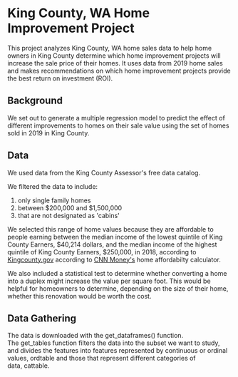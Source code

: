 # King County, WA Home Improvement Project

This project analyzes King County, WA home sales data to help home owners in King County determine which home improvement projects will increase the sale price of their homes. It uses data from 2019 home sales and makes recommendations on which home improvement projects provide the best return on investment (ROI).


## Background
We set out to generate a multiple regression model to predict the effect of different improvements to homes on their sale value using the set of homes sold in 2019 in King County.

## Data
We used data from the King County Assessor's free data catalog.

We filtered the data to include:
1. only single family homes
2. between \$200,000 and \$1,500,000
3. that are not designated as 'cabins'
  
We selected this range of home values because they are affordable to people earning between the median income of the lowest quintile of King County Earners, \$40,214 dollars, and the median income of the highest quintile of King County Earners, \$250,000, in 2018, according to [Kingcounty.gov](https://www.kingcounty.gov/independent/forecasting/King%20County%20Economic%20Indicators/Household%20Income/KC%20Household%20Income%20Quintiles.aspx) according to [CNN Money's](https://money.cnn.com/calculator/real_estate/home-afford/index.html) home affordabilty calculator.

We also included a statistical test to determine whether converting a home into a duplex might increase the value per square foot. This would be helpful for homeowners to determine, depending on the size of their home, whether this renovation would be worth the cost.

## Data Gathering

The data is downloaded with the get_dataframes() function. The get_tables function filters the data into the subset we want to study, and divides the features into features represented by continuous or ordinal values, ordtable and those that represent different categories of data, cattable.

